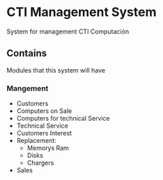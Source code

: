 # CTI Management System
  System for management CTI Computación
  
  ## Contains 
  Modules that this system will have
  ### Mangement
  - Customers
  - Computers on Sale
  - Computers for technical Service
  - Technical Service
  - Customers Interest
  - Replacement:
    - Memorys Ram
    - Disks
    - Chargers
  - Sales
  
